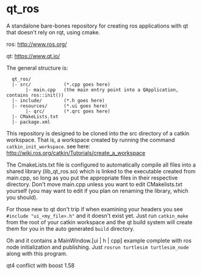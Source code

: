 # qt_ros
A standalone bare-bones repository for creating ros applications with qt that doesn't rely on rqt, using cmake.

ros: http://www.ros.org/

qt:  https://www.qt.io/

The general structure is:

```
  qt_ros/
  |- src/            (*.cpp goes here)
       |- main.cpp   (the main entry point into a QApplication, contains ros::init())
  |- include/        (*.h goes here)
  |- resources/      (*.ui goes here)
       |- qrc/       (*.qrc goes here)
  |- CMakeLists.txt
  |- package.xml
```

This repository is designed to be cloned into the src directory of a catkin
workspace. That is, a workspace created by running the command `catkin_init_workspace`.
see here: http://wiki.ros.org/catkin/Tutorials/create_a_workspace

The CmakeLists.txt file is configured to automatically compile all files
into a shared library (lib_qt_ros.so) which is linked to the executable created
from main.cpp, so long as you put the appropriate files in their respective directory.
Don't move main.cpp unless you want to edit CMakelists.txt yourself
(you may want to edit if you plan on renaming the library, which you should).

For those new to qt don't trip if when examining your headers you see `#include "ui_<my_file>.h"`
and it doesn't exist yet. Just run `catkin_make` from the root of your catkin workspace and
the qt build system will create them for you in the auto generated `build` directory.

Oh and it contains a MainWindow.[ui | h | cpp] example complete with ros node initialization
and publishing. Just `rosrun turtlesim turtlesim_node` along with this program.


qt4 conflict with boost 1.58
